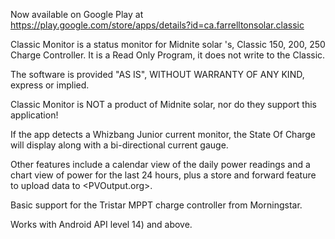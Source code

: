 
Now available on Google Play at
<https://play.google.com/store/apps/details?id=ca.farrelltonsolar.classic>

Classic Monitor is a status monitor for Midnite solar 's, Classic 150, 200, 250 Charge Controller. It is a Read Only Program, it does not write to the Classic.

The software is provided "AS IS", WITHOUT WARRANTY OF ANY KIND, express or implied.

Classic Monitor is NOT a product of Midnite solar, nor do they support this application!

If the app detects a Whizbang Junior current monitor, the State Of Charge will display along with a bi-directional current gauge.

Other features include a calendar view of the daily power readings and a chart view of power for the last 24 hours, plus a store and forward feature to upload data to <PVOutput.org>.

Basic support for the Tristar MPPT charge controller from Morningstar.

Works with Android API level 14) and above.